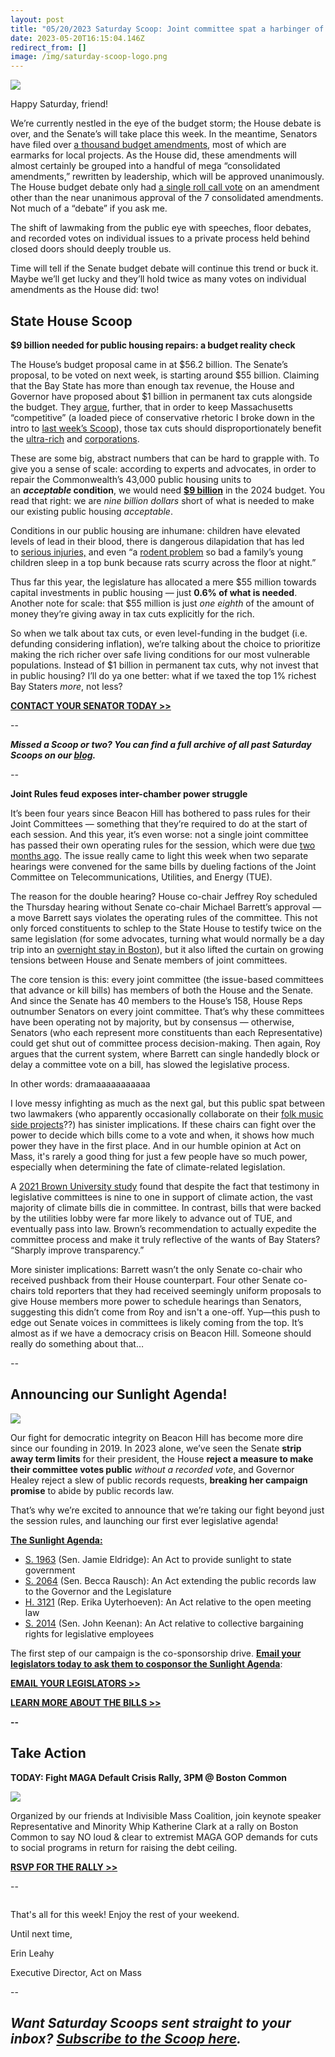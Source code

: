```yaml
---
layout: post
title: "05/20/2023 Saturday Scoop: Joint committee spat a harbinger of drama to come"
date: 2023-05-20T16:15:04.146Z
redirect_from: []
image: /img/saturday-scoop-logo.png
---
```

![](https://nvlupin.blob.core.windows.net/images/van/EA/EA007/1/90151/images/Saturday%20Scoop.png)

Happy Saturday, friend!

We’re currently nestled in the eye of the budget storm; the House debate is over, and the Senate’s will take place this week. In the meantime, Senators have filed over [a thousand budget amendments](https://www.newburyportnews.com/news/senators-load-up-budget-with-local-earmarks/article_15c2764e-0daf-5e9a-a0ff-f42e3d085059.html?utm_medium=&emci=99c744ba-11f7-ed11-907c-00224832eb73&emdi=ea000000-0000-0000-0000-000000000001&ceid={{ContactsEmailID}}), most of which are earmarks for local projects. As the House did, these amendments will almost certainly be grouped into a handful of mega “consolidated amendments,” rewritten by leadership, which will be approved unanimously. The House budget debate only had [a single roll call vote](https://actonmass.org/post/2023/05/02/04-29-2023-saturday-scoop-house-passes-budget-with-no-debate?utm_medium=&emci=99c744ba-11f7-ed11-907c-00224832eb73&emdi=ea000000-0000-0000-0000-000000000001&ceid={{ContactsEmailID}}) on an amendment other than the near unanimous approval of the 7 consolidated amendments. Not much of a “debate” if you ask me.

The shift of lawmaking from the public eye with speeches, floor debates, and recorded votes on individual issues to a private process held behind closed doors should deeply trouble us. 

Time will tell if the Senate budget debate will continue this trend or buck it. Maybe we’ll get lucky and they’ll hold twice as many votes on individual amendments as the House did: two!

## **State House Scoop**

**$9 billion needed for public housing repairs: a budget reality check**

The House’s budget proposal came in at $56.2 billion. The Senate’s proposal, to be voted on next week, is starting around $55 billion. Claiming that the Bay State has more than enough tax revenue, the House and Governor have proposed about $1 billion in permanent tax cuts alongside the budget. They [argue](https://www.masslive.com/politics/2023/03/tax-relief-in-mass-gov-healey-deflects-criticism-over-estate-tax-short-term-capital-gains-plan.html?utm_medium=&emci=99c744ba-11f7-ed11-907c-00224832eb73&emdi=ea000000-0000-0000-0000-000000000001&ceid={{ContactsEmailID}}), further, that in order to keep Massachusetts “competitive” (a loaded piece of conservative rhetoric I broke down in the intro to [last week’s Scoop](https://actonmass.org/post/2023/05/16/05-13-2023-saturday-scoop-senate-releases-budget-april-revenue-collapse?utm_medium=&emci=99c744ba-11f7-ed11-907c-00224832eb73&emdi=ea000000-0000-0000-0000-000000000001&ceid={{ContactsEmailID}})), those tax cuts should disproportionately benefit the [ultra-rich](https://massbudget.org/2023/04/11/statement-on-house-tax-reform/?utm_medium=&emci=99c744ba-11f7-ed11-907c-00224832eb73&emdi=ea000000-0000-0000-0000-000000000001&ceid={{ContactsEmailID}}) and [corporations](https://www.bostonglobe.com/2023/04/17/business/big-mass-employers-land-long-awaited-win-with-house-approval-corporate-tax-change/?utm_medium=&emci=99c744ba-11f7-ed11-907c-00224832eb73&emdi=ea000000-0000-0000-0000-000000000001&ceid={{ContactsEmailID}}).  

These are some big, abstract numbers that can be hard to grapple with. To give you a sense of scale: according to experts and advocates, in order to repair the Commonwealth’s 43,000 public housing units to an ***acceptable* condition**, we would need **[$9 billion](https://www.bostonglobe.com/2023/05/17/business/massachusetts-public-housing-is-deteriorating-cost-fix-it-could-be-billions/?utm_medium=&emci=99c744ba-11f7-ed11-907c-00224832eb73&emdi=ea000000-0000-0000-0000-000000000001&ceid={{ContactsEmailID}})** in the 2024 budget. You read that right: we are *nine billion dollars* short of what is needed to make our existing public housing *acceptable*.

Conditions in our public housing are inhumane: children have elevated levels of lead in their blood, there is dangerous dilapidation that has led to [serious injuries,](https://www.bostonglobe.com/2023/05/17/business/massachusetts-public-housing-is-deteriorating-cost-fix-it-could-be-billions/?utm_medium=&emci=99c744ba-11f7-ed11-907c-00224832eb73&emdi=ea000000-0000-0000-0000-000000000001&ceid={{ContactsEmailID}}) and even “a [rodent problem](https://www.bostonglobe.com/2023/05/17/business/massachusetts-public-housing-is-deteriorating-cost-fix-it-could-be-billions/?utm_medium=&emci=99c744ba-11f7-ed11-907c-00224832eb73&emdi=ea000000-0000-0000-0000-000000000001&ceid={{ContactsEmailID}}) so bad a family’s young children sleep in a top bunk because rats scurry across the floor at night.”

Thus far this year, the legislature has allocated a mere $55 million towards capital investments in public housing — just **0.6% of what is needed**. Another note for scale: that $55 million is just *one eighth* of the amount of money they’re giving away in tax cuts explicitly for the rich.

So when we talk about tax cuts, or even level-funding in the budget (i.e. defunding considering inflation), we’re talking about the choice to prioritize making the rich richer over safe living conditions for our most vulnerable populations. Instead of $1 billion in permanent tax cuts, why not invest that in public housing? I’ll do ya one better: what if we taxed the top 1% richest Bay Staters *more*, not less?

**[CONTACT YOUR SENATOR TODAY >>](https://actionnetwork.org/letters/call-on-your-senator-to-protect-the-fair-share-amendment?utm_medium=&emci=2581aa8a-3af1-ed11-907c-00224832eb73&emdi=ea000000-0000-0000-0000-000000000001&ceid={{ContactsEmailID}})**

\--

***Missed a Scoop or two? You can find a full archive of all past Saturday Scoops on our [blog](https://actonmass.org/blog?utm_medium=&emci=47458325-afbf-ed11-a8e0-00224832e811&emdi=ea000000-0000-0000-0000-000000000001&ceid={{ContactsEmailID}}).***

*\--*

**Joint Rules feud exposes inter-chamber power struggle**

It’s been four years since Beacon Hill has bothered to pass rules for their Joint Committees — something that they’re required to do at the start of each session. And this year, it’s even worse: not a single joint committee has passed their own operating rules for the session, which were due [two months ago](https://whdh.com/news/spat-may-underscore-larger-house-senate-power-struggle/?utm_medium=&emci=99c744ba-11f7-ed11-907c-00224832eb73&emdi=ea000000-0000-0000-0000-000000000001&ceid={{ContactsEmailID}}). The issue really came to light this week when two separate hearings were convened for the same bills by dueling factions of the Joint Committee on Telecommunications, Utilities, and Energy (TUE). 

The reason for the double hearing? House co-chair Jeffrey Roy scheduled the Thursday hearing without Senate co-chair Michael Barrett’s approval — a move Barrett says violates the operating rules of the committee. This not only forced constituents to schlep to the State House to testify twice on the same legislation (for some advocates, turning what would normally be a day trip into an [overnight stay in Boston](https://whdh.com/news/spat-may-underscore-larger-house-senate-power-struggle/?utm_medium=&emci=99c744ba-11f7-ed11-907c-00224832eb73&emdi=ea000000-0000-0000-0000-000000000001&ceid={{ContactsEmailID}})), but it also lifted the curtain on growing tensions between House and Senate members of joint committees.

The core tension is this: every joint committee (the issue-based committees that advance or kill bills) has members of both the House and the Senate. And since the Senate has 40 members to the House’s 158, House Reps outnumber Senators on every joint committee. That’s why these committees have been operating not by majority, but by consensus — otherwise, Senators (who each represent more constituents than each Representative) could get shut out of committee process decision-making. Then again, Roy argues that the current system, where Barrett can single handedly block or delay a committee vote on a bill, has slowed the legislative process.

In other words: dramaaaaaaaaaaa

I love messy infighting as much as the next gal, but this public spat between two lawmakers (who apparently occasionally collaborate on their [folk music side projects](https://whdh.com/news/spat-may-underscore-larger-house-senate-power-struggle/?utm_medium=&emci=99c744ba-11f7-ed11-907c-00224832eb73&emdi=ea000000-0000-0000-0000-000000000001&ceid={{ContactsEmailID}})??) has sinister implications. If these chairs can fight over the power to decide which bills come to a vote and when, it shows how much power they have in the first place. And in our humble opinion at Act on Mass, it's rarely a good thing for just a few people have so much power, especially when determining the fate of climate-related legislation.

A [2021 Brown University study](https://drive.google.com/file/d/1R5dHIafiFoH0nybo6YSRggS-av_rcb1q/view?usp=sharing&utm_medium=&emci=99c744ba-11f7-ed11-907c-00224832eb73&emdi=ea000000-0000-0000-0000-000000000001&ceid={{ContactsEmailID}}) found that despite the fact that testimony in legislative committees is nine to one in support of climate action, the vast majority of climate bills die in committee. In contrast, bills that were backed by the utilities lobby were far more likely to advance out of TUE, and eventually pass into law. Brown’s recommendation to actually expedite the committee process and make it truly reflective of the wants of Bay Staters? “Sharply improve transparency.”

More sinister implications: Barrett wasn’t the only Senate co-chair who received pushback from their House counterpart. Four other Senate co-chairs told reporters that they had received seemingly uniform proposals to give House members more power to schedule hearings than Senators, suggesting this didn’t come from Roy and isn't a one-off. Yup—this push to edge out Senate voices in committees is likely coming from the top. It’s almost as if we have a democracy crisis on Beacon Hill. Someone should really do something about that…

*\--*

## **Announcing our Sunlight Agenda!**

![](/img/sunlight-agenda-final-1-.png)

Our fight for democratic integrity on Beacon Hill has become more dire since our founding in 2019. In 2023 alone, we’ve seen the Senate **strip away term limits** for their president, the House **reject a measure to make their committee votes public** *without a recorded vote*, and Governor Healey reject a slew of public records requests, **breaking her campaign promise** to abide by public records law. 

That’s why we’re excited to announce that we’re taking our fight beyond just the session rules, and launching our first ever legislative agenda!

**[The Sunlight Agenda:](https://docs.google.com/document/d/1t2Q29akf6OwqkpquEFVXj31DVzoOypb_Was8TFT__5o/edit?utm_medium=&emci=99c744ba-11f7-ed11-907c-00224832eb73&emdi=ea000000-0000-0000-0000-000000000001&ceid={{ContactsEmailID}}#)**

* [S. 1963](https://malegislature.gov/Bills/193/S1963/BillHistory%5C?utm_medium=&emci=99c744ba-11f7-ed11-907c-00224832eb73&emdi=ea000000-0000-0000-0000-000000000001&ceid={{ContactsEmailID}}) (Sen. Jamie Eldridge): An Act to provide sunlight to state government 
* [S. 2064](https://malegislature.gov/Bills/193/S2064?utm_medium=&emci=99c744ba-11f7-ed11-907c-00224832eb73&emdi=ea000000-0000-0000-0000-000000000001&ceid={{ContactsEmailID}}) (Sen. Becca Rausch): An Act extending the public records law to the Governor and the Legislature
* [H. 3121](https://malegislature.gov/Bills/193/H3121?utm_medium=&emci=99c744ba-11f7-ed11-907c-00224832eb73&emdi=ea000000-0000-0000-0000-000000000001&ceid={{ContactsEmailID}}) (Rep. Erika Uyterhoeven): An Act relative to the open meeting law
* [S. 2014](https://malegislature.gov/Bills/193/S2014/?utm_medium=&emci=99c744ba-11f7-ed11-907c-00224832eb73&emdi=ea000000-0000-0000-0000-000000000001&ceid={{ContactsEmailID}}) (Sen. John Keenan): An Act relative to collective bargaining rights for legislative employees

The first step of our campaign is the co-sponsorship drive. **[Email your legislators today to ask them to cosponsor the Sunlight Agenda](https://secure.everyaction.com/F_UoOFh69EeHYBOQfO4uew2?utm_medium=&emci=99c744ba-11f7-ed11-907c-00224832eb73&emdi=ea000000-0000-0000-0000-000000000001&ceid={{ContactsEmailID}})**:

**[EMAIL YOUR LEGISLATORS >>](https://secure.everyaction.com/F_UoOFh69EeHYBOQfO4uew2?utm_medium=&emci=99c744ba-11f7-ed11-907c-00224832eb73&emdi=ea000000-0000-0000-0000-000000000001&ceid={{ContactsEmailID}})**

**[LEARN MORE ABOUT THE BILLS >>](https://docs.google.com/document/d/1t2Q29akf6OwqkpquEFVXj31DVzoOypb_Was8TFT__5o/edit?utm_medium=&emci=99c744ba-11f7-ed11-907c-00224832eb73&emdi=ea000000-0000-0000-0000-000000000001&ceid={{ContactsEmailID}}#)**

**\--**

## **Take Action**

**TODAY: Fight MAGA Default Crisis Rally, 3PM @ Boston Common**

![](/img/7f49334f-2448-4bef-8942-f106230ae2a8.jpeg)

Organized by our friends at Indivisible Mass Coalition, join keynote speaker Representative and Minority Whip Katherine Clark at a rally on Boston Common to say NO loud & clear to extremist MAGA GOP demands for cuts to social programs in return for raising the debt ceiling.

**[RSVP FOR THE RALLY >>](https://www.mobilize.us/indivisible-ma/event/563043/?utm_medium=&emci=99c744ba-11f7-ed11-907c-00224832eb73&emdi=ea000000-0000-0000-0000-000000000001&ceid={{ContactsEmailID}})**

\--

![]()

That's all for this week! Enjoy the rest of your weekend.

Until next time,

Erin Leahy

Executive Director, Act on Mass

\--

## ***Want Saturday Scoops sent straight to your inbox? [Subscribe to the Scoop here](https://secure.everyaction.com/1iWRboEfXUyjUvBt5HMoZw2).***